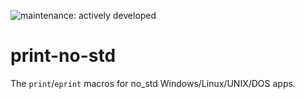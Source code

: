 ![maintenance: actively developed](https://img.shields.io/badge/maintenance-actively--developed-brightgreen.svg)

# print-no-std

The `print`/`eprint` macros for no_std Windows/Linux/UNIX/DOS apps.
